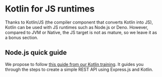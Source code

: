 # Kotlin for JS runtimes

Thanks to Kotlin/JS (the compiler component that converts Kotlin into JS), Kotlin can be used with JS runtimes such as Node.js or Deno.
However, compared to JVM or Native, the JS target is not as mature, so we leave it as a bonus section.

## Node.js quick guide

We propose to follow [this guide from our Kotlin training](https://worldline.github.io/learning-kotlin/en/backend-development/#%F0%9F%A7%AA-getting-started-with-kotlin-js-and-express).
It guides you through the steps to create a simple REST API using Express.js and Kotlin.